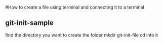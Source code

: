 #How to create a file using terminal and connecting it to a terminal 
## git-init-sample


find the directory you want to create the folder
mkdir git-init-file
cd into it
